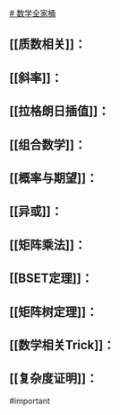 [# 数学全家桶](https://zhuanlan.zhihu.com/p/716987334)
## [[质数相关]]：

## [[斜率]]：
## [[拉格朗日插值]]：

## [[组合数学]]：

## [[概率与期望]]：
## [[异或]]：

## [[矩阵乘法]]：

## [[BSET定理]]：

## [[矩阵树定理]]：
## [[数学相关Trick]]：

## [[复杂度证明]]：



#important 